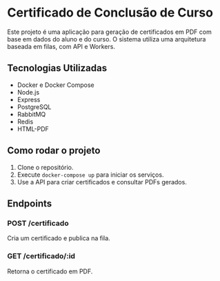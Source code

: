 # Certificado de Conclusão de Curso

Este projeto é uma aplicação para geração de certificados em PDF com base em dados do aluno e do curso. O sistema utiliza uma arquitetura baseada em filas, com API e Workers.

## Tecnologias Utilizadas

- Docker e Docker Compose
- Node.js
- Express
- PostgreSQL
- RabbitMQ
- Redis
- HTML-PDF

## Como rodar o projeto

1. Clone o repositório.
2. Execute `docker-compose up` para iniciar os serviços.
3. Use a API para criar certificados e consultar PDFs gerados.

## Endpoints

### POST /certificado
Cria um certificado e publica na fila.

### GET /certificado/:id
Retorna o certificado em PDF.
